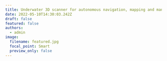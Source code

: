 ```yaml
---
title: Underwater 3D scanner for autonomous navigation, mapping and manipulation
date: 2022-05-10T14:30:03.242Z
draft: false
featured: false
authors:
  - admin
image:
  filename: featured.jpg
  focal_point: Smart
  preview_only: false
---
```


